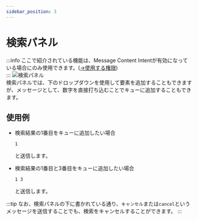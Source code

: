 ```yaml
---
sidebar_position: 3
---
```

# 検索パネル
:::info
ここで紹介されている機能は、Message Content Intentが有効になっている場合にのみ使用できます。([→使用する権限](../setup/permission.md))  
:::
![検索パネル](https://cdn.discordapp.com/attachments/928878872659894292/1041368824273969272/image.png)  
検索パネルでは、下のドロップダウンを使用して要素を追加することもできますが、メッセージとして、数字を直接打ち込むことでキューに追加することもできます。

## 使用例
- 検索結果の1番目をキューに追加したい場合
  ```
  1
  ```
  と送信します。

- 検索結果の1番目と3番目をキューに追加したい場合
  ```
  1 3
  ```
  と送信します。

:::tip
なお、検索パネルの下に書かれている通り、`キャンセル`または`cancel`というメッセージを送信することでも、検索をキャンセルすることができます。
:::
